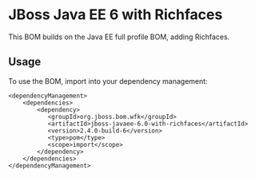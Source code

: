 JBoss Java EE 6 with Richfaces
=========================

This BOM builds on the Java EE full profile BOM, adding Richfaces.
  
Usage
-----

To use the BOM, import into your dependency management:

    <dependencyManagement>
        <dependencies>
            <dependency>
               <groupId>org.jboss.bom.wfk</groupId>
               <artifactId>jboss-javaee-6.0-with-richfaces</artifactId>
               <version>2.4.0-build-6</version>
               <type>pom</type>
               <scope>import</scope>
            </dependency>
        </dependencies>
    </dependencyManagement> 
